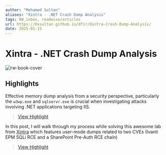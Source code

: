 ```yaml
---
author: "Mohamed Sultan"
aliases: "Xintra - .NET Crash Dump Analysis"
tags: RW_inbox, readwise/articles
url: https://0xsultan.github.io/dfir/Xintra-Crash-Dump-Analysis/
date: 2025-01-15
---
```

# Xintra - .NET Crash Dump Analysis

![rw-book-cover](https://0xsultan.github.io/assets/images/dfir/xintra_crash_dump/logo.png)

## Highlights


Effective memory dump analysis from a security perspective, particularly the `w3wp.exe` and `sqlservr.exe` is crucial when investigating attacks involving .NET applications targeting IIS.
> [View Highlight](https://read.readwise.io/read/01jhn4ha87y941x84sw0tdvpts)



In this post, I will walk through my process while solving this awesome lab from [Xintra](https://www.xintra.org/labs) which features user-mode dumps related to two CVEs (Ivanti EPM SQLi RCE and a SharePoint Pre-Auth RCE chain)
> [View Highlight](https://read.readwise.io/read/01jhn4jkpabfz4d88jk9s44dt4)



